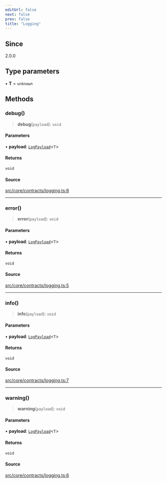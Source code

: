 ```yaml
---
editUrl: false
next: false
prev: false
title: "Logging"
---
```


## Since

2.0.0

## Type parameters

• **T** = `unknown`

## Methods

### debug()

> **debug**(`payload`): `void`

#### Parameters

• **payload**: [`LogPayload`](/v3/api/type-aliases/logpayload/)\<`T`\>

#### Returns

`void`

#### Source

[src/core/contracts/logging.ts:8](https://github.com/sern-handler/handler/blob/a19edaf8838dcf088d3947f4a6aa6213d8f5bb9e/src/core/contracts/logging.ts#L8)

***

### error()

> **error**(`payload`): `void`

#### Parameters

• **payload**: [`LogPayload`](/v3/api/type-aliases/logpayload/)\<`T`\>

#### Returns

`void`

#### Source

[src/core/contracts/logging.ts:5](https://github.com/sern-handler/handler/blob/a19edaf8838dcf088d3947f4a6aa6213d8f5bb9e/src/core/contracts/logging.ts#L5)

***

### info()

> **info**(`payload`): `void`

#### Parameters

• **payload**: [`LogPayload`](/v3/api/type-aliases/logpayload/)\<`T`\>

#### Returns

`void`

#### Source

[src/core/contracts/logging.ts:7](https://github.com/sern-handler/handler/blob/a19edaf8838dcf088d3947f4a6aa6213d8f5bb9e/src/core/contracts/logging.ts#L7)

***

### warning()

> **warning**(`payload`): `void`

#### Parameters

• **payload**: [`LogPayload`](/v3/api/type-aliases/logpayload/)\<`T`\>

#### Returns

`void`

#### Source

[src/core/contracts/logging.ts:6](https://github.com/sern-handler/handler/blob/a19edaf8838dcf088d3947f4a6aa6213d8f5bb9e/src/core/contracts/logging.ts#L6)
